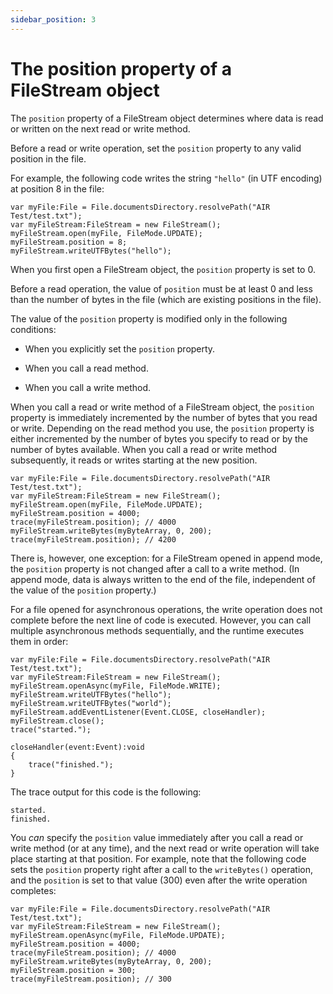 ```yaml
---
sidebar_position: 3
---
```


# The position property of a FileStream object

The `position` property of a FileStream object determines where data is read or
written on the next read or write method.

Before a read or write operation, set the `position` property to any valid
position in the file.

For example, the following code writes the string `"hello"` (in UTF encoding) at
position 8 in the file:

```
var myFile:File = File.documentsDirectory.resolvePath("AIR Test/test.txt");
var myFileStream:FileStream = new FileStream();
myFileStream.open(myFile, FileMode.UPDATE);
myFileStream.position = 8;
myFileStream.writeUTFBytes("hello");
```

When you first open a FileStream object, the `position` property is set to 0.

Before a read operation, the value of `position` must be at least 0 and less
than the number of bytes in the file (which are existing positions in the file).

The value of the `position` property is modified only in the following
conditions:

- When you explicitly set the `position` property.

- When you call a read method.

- When you call a write method.

When you call a read or write method of a FileStream object, the `position`
property is immediately incremented by the number of bytes that you read or
write. Depending on the read method you use, the `position` property is either
incremented by the number of bytes you specify to read or by the number of bytes
available. When you call a read or write method subsequently, it reads or writes
starting at the new position.

```
var myFile:File = File.documentsDirectory.resolvePath("AIR Test/test.txt");
var myFileStream:FileStream = new FileStream();
myFileStream.open(myFile, FileMode.UPDATE);
myFileStream.position = 4000;
trace(myFileStream.position); // 4000
myFileStream.writeBytes(myByteArray, 0, 200);
trace(myFileStream.position); // 4200
```

There is, however, one exception: for a FileStream opened in append mode, the
`position` property is not changed after a call to a write method. (In append
mode, data is always written to the end of the file, independent of the value of
the `position` property.)

For a file opened for asynchronous operations, the write operation does not
complete before the next line of code is executed. However, you can call
multiple asynchronous methods sequentially, and the runtime executes them in
order:

```
var myFile:File = File.documentsDirectory.resolvePath("AIR Test/test.txt");
var myFileStream:FileStream = new FileStream();
myFileStream.openAsync(myFile, FileMode.WRITE);
myFileStream.writeUTFBytes("hello");
myFileStream.writeUTFBytes("world");
myFileStream.addEventListener(Event.CLOSE, closeHandler);
myFileStream.close();
trace("started.");

closeHandler(event:Event):void
{
	trace("finished.");
}
```

The trace output for this code is the following:

```
started.
finished.
```

You _can_ specify the `position` value immediately after you call a read or
write method (or at any time), and the next read or write operation will take
place starting at that position. For example, note that the following code sets
the `position` property right after a call to the `writeBytes()` operation, and
the `position` is set to that value (300) even after the write operation
completes:

```
var myFile:File = File.documentsDirectory.resolvePath("AIR Test/test.txt");
var myFileStream:FileStream = new FileStream();
myFileStream.openAsync(myFile, FileMode.UPDATE);
myFileStream.position = 4000;
trace(myFileStream.position); // 4000
myFileStream.writeBytes(myByteArray, 0, 200);
myFileStream.position = 300;
trace(myFileStream.position); // 300
```
